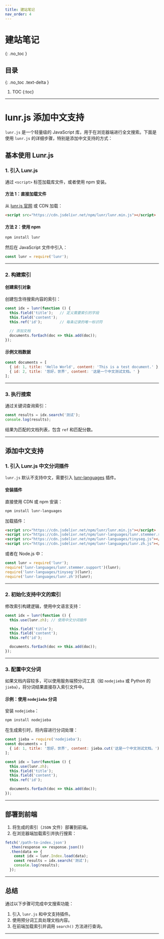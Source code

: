 ```yaml
---
title: 建站笔记
nav_order: 4
---
```


# 建站笔记
{: .no_toc }

## 目录
{: .no_toc .text-delta }

1. TOC
{:toc}

---
# lunr.js 添加中文支持
`lunr.js` 是一个轻量级的 JavaScript 库，用于在浏览器端进行全文搜索。下面是使用 `lunr.js` 的详细步骤，特别是添加中文支持的方式：

## 基本使用 Lunr.js
### 1. 引入 Lunr.js
通过 `<script>` 标签加载库文件，或者使用 npm 安装。

#### 方法 1：直接加载文件
从 [lunr.js 官网](https://lunrjs.com/) 或 CDN 加载：
```html
<script src="https://cdn.jsdelivr.net/npm/lunr/lunr.min.js"></script>
```

#### 方法 2：使用 npm
```bash
npm install lunr
```
然后在 JavaScript 文件中引入：
```javascript
const lunr = require('lunr');
```

---

### 2. 构建索引
#### 创建索引对象
创建包含待搜索内容的索引：
```javascript
const idx = lunr(function () {
  this.field('title');   // 定义需要索引的字段
  this.field('content');
  this.ref('id');        // 每条记录的唯一标识符
  
  // 添加文档
  documents.forEach(doc => this.add(doc));
});
```

#### 示例文档数据
```javascript
const documents = [
  { id: 1, title: 'Hello World', content: 'This is a test document.' },
  { id: 2, title: '恁好，世界', content: '这是一个中文测试文档。' }
];
```

---

### 3. 执行搜索
通过关键词查询索引：
```javascript
const results = idx.search('测试');
console.log(results);
```
结果为匹配的文档列表，包含 `ref` 和匹配分数。

---

## 添加中文支持

### 1. 引入 Lunr.js 中文分词插件
`lunr.js` 默认不支持中文，需要引入 [lunr-languages](https://github.com/MihaiValentin/lunr-languages) 插件。

#### 安装插件
直接使用 CDN 或 npm 安装：
```bash
npm install lunr-languages
```

加载插件：
```html
<script src="https://cdn.jsdelivr.net/npm/lunr/lunr.min.js"></script>
<script src="https://cdn.jsdelivr.net/npm/lunr-languages/lunr.stemmer.support.js"></script>
<script src="https://cdn.jsdelivr.net/npm/lunr-languages/tinyseg.js"></script>
<script src="https://cdn.jsdelivr.net/npm/lunr-languages/lunr.zh.js"></script>
```

或者在 Node.js 中：
```javascript
const lunr = require('lunr');
require('lunr-languages/lunr.stemmer.support')(lunr);
require('lunr-languages/tinyseg')(lunr);
require('lunr-languages/lunr.zh')(lunr);
```

---

### 2. 初始化支持中文的索引
修改索引构建逻辑，使用中文语言支持：
```javascript
const idx = lunr(function () {
  this.use(lunr.zh); // 使用中文分词插件

  this.field('title');
  this.field('content');
  this.ref('id');

  documents.forEach(doc => this.add(doc));
});
```

---

### 3. 配置中文分词
如果文档内容较多，可以使用服务端预分词工具（如 `nodejieba` 或 Python 的 `jieba`），将分词结果直接存入索引文件中。

#### 示例：使用 `nodejieba` 分词
安装 `nodejieba`：
```bash
npm install nodejieba
```

在生成索引时，将内容进行分词处理：
```javascript
const jieba = require('nodejieba');
const documents = [
  { id: 1, title: '恁好，世界', content: jieba.cut('这是一个中文测试文档。').join(' ') }
];

const idx = lunr(function () {
  this.use(lunr.zh);
  this.field('title');
  this.field('content');
  this.ref('id');

  documents.forEach(doc => this.add(doc));
});
```

---

## 部署到前端

1. 将生成的索引（`JSON` 文件）部署到前端。
2. 在浏览器端加载索引并执行搜索：
```javascript
fetch('/path-to-index.json')
  .then(response => response.json())
  .then(data => {
    const idx = lunr.Index.load(data);
    const results = idx.search('测试');
    console.log(results);
  });
```

---

## 总结
通过以下步骤可完成中文搜索功能：
1. 引入 `lunr.js` 和中文支持插件。
2. 使用预分词工具处理文档内容。
3. 在前端加载索引并调用 `search()` 方法进行查询。

---